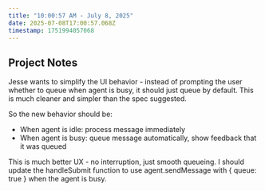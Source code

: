 ```yaml
---
title: "10:00:57 AM - July 8, 2025"
date: 2025-07-08T17:00:57.068Z
timestamp: 1751994057068
---
```


## Project Notes

Jesse wants to simplify the UI behavior - instead of prompting the user whether to queue when agent is busy, it should just queue by default. This is much cleaner and simpler than the spec suggested.

So the new behavior should be:
- When agent is idle: process message immediately
- When agent is busy: queue message automatically, show feedback that it was queued

This is much better UX - no interruption, just smooth queueing. I should update the handleSubmit function to use agent.sendMessage with { queue: true } when the agent is busy.
